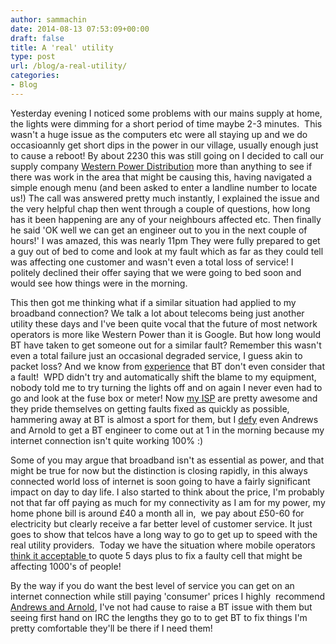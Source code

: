 ```yaml
---
author: sammachin
date: 2014-08-13 07:53:09+00:00
draft: false
title: A 'real' utility
type: post
url: /blog/a-real-utility/
categories:
- Blog
---
```


Yesterday evening I noticed some problems with our mains supply at home, the lights were dimming for a short period of time maybe 2-3 minutes.  This wasn't a huge issue as the computers etc were all staying up and we do occasioannly get short dips in the power in our village, usually enough just to cause a reboot!
By about 2230 this was still going on I decided to call our supply company [Western Power Distribution](http://www.westernpower.co.uk/) more than anything to see if there was work in the area that might be causing this, having navigated a simple enough menu (and been asked to enter a landline number to locate us!) The call was answered pretty much instantly, I explained the issue and the very helpful chap then went through a couple of questions, how long has it been happening are any of your neighbours affected etc.
Then finally he said 'OK well we can get an engineer out to you in the next couple of hours!' I was amazed, this was nearly 11pm They were fully prepared to get a guy out of bed to come and look at my fault which as far as they could tell was affecting one customer and wasn't even a total loss of service! I politely declined their offer saying that we were going to bed soon and would see how things were in the morning.

This then got me thinking what if a similar situation had applied to my broadband connection? We talk a lot about telecoms being just another utility these days and I've been quite vocal that the future of most network operators is more like Western Power than it is Google.
But how long would BT have taken to get someone out for a similar fault? Remember this wasn't even a total failure just an occasional degraded service, I guess akin to packet loss? And we know from [experience](http://www.revk.uk/2014/02/bt-official-3-packet-loss-is-not-fault.html) that BT don't even consider that a fault!  WPD didn't try and automatically shift the blame to my equipment, nobody told me to try turning the lights off and on again I never even had to go and look at the fuse box or meter!
Now [my ISP](http://aa.net.uk) are pretty awesome and they pride themselves on getting faults fixed as quickly as possible, hammering away at BT is almost a sport for them, but I [defy](http://www.revk.uk/2012/04/broken-bt-promises.html) even Andrews and Arnold to get a BT engineer to come out at 1 in the morning because my internet connection isn't quite working 100% :)

Some of you may argue that broadband isn't as essential as power, and that might be true for now but the distinction is closing rapidly, in this always connected world loss of internet is soon going to have a fairly significant impact on day to day life. I also started to think about the price, I'm probably not that far off paying as much for my connectivity as I am for my power, my home phone bill is around £40 a month all in,  we pay about £50-60 for electricity but clearly receive a far better level of customer service.
It just goes to show that telcos have a long way to go to get up to speed with the real utility providers.  Today we have the situation where mobile operators [think it acceptable ](https://twitter.com/O2/status/336819326818607104)to quote 5 days plus to fix a faulty cell that might be affecting 1000's of people!

By the way if you do want the best level of service you can get on an internet connection while still paying 'consumer' prices I highly  recommend [Andrews and Arnold](http://aa.net.uk), I've not had cause to raise a BT issue with them but seeing first hand on IRC the lengths they go to to get BT to fix things I'm pretty comfortable they'll be there if I need them!
